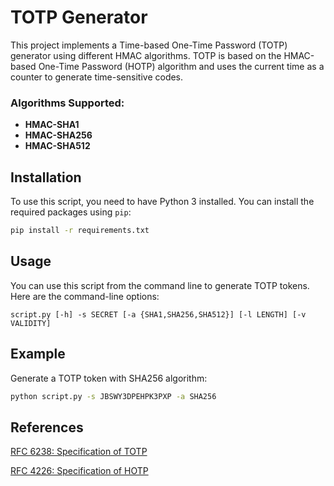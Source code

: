 # TOTP Generator

This project implements a Time-based One-Time Password (TOTP) generator using different HMAC algorithms. TOTP is based on the HMAC-based One-Time Password (HOTP) algorithm and uses the current time as a counter to generate time-sensitive codes.


### Algorithms Supported:

- **HMAC-SHA1**
- **HMAC-SHA256**
- **HMAC-SHA512**

## Installation

To use this script, you need to have Python 3 installed. You can install the required packages using `pip`:

```sh
pip install -r requirements.txt
```

## Usage

You can use this script from the command line to generate TOTP tokens. Here are the command-line options:

```
script.py [-h] -s SECRET [-a {SHA1,SHA256,SHA512}] [-l LENGTH] [-v VALIDITY]
```

## Example
Generate a TOTP token with SHA256 algorithm:

```sh
python script.py -s JBSWY3DPEHPK3PXP -a SHA256
```

## References
[RFC 6238: Specification of TOTP ](https://datatracker.ietf.org/doc/html/rfc6238)

[RFC 4226: Specification of HOTP](https://datatracker.ietf.org/doc/html/rfc4226)